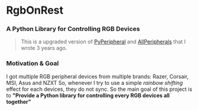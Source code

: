 # RgbOnRest
### A Python Library for Controlling RGB Devices 
>This is a upgraded version of [PyPeripheral](https://github.com/gooday2die/PyPeripheral) and [AllPeripherals](https://github.com/gooday2die/AllPeripherals) that I wrote 3 years ago.
  ### Motivation & Goal 
I got multiple RGB peripheral devices from multiple brands: Razer, Corsair, MSI, Asus and NZXT So, whenever I try to use a simple *rainbow shifting* effect for each devices, they do not sync. So the main goal of this project is to **"Provide a Python library for controlling every RGB devices all together"**   
